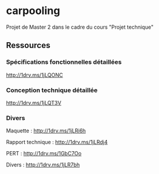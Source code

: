 # carpooling
Projet de Master 2 dans le cadre du cours "Projet technique"

## Ressources
### Spécifications fonctionnelles détaillées

http://1drv.ms/1jLQONC

### Conception technique détaillée

http://1drv.ms/1jLQT3V

### Divers

Maquette : http://1drv.ms/1jLRi6h

Rapport technique : http://1drv.ms/1jLRdj4

PERT : http://1drv.ms/1GbC7Oo

Divers : http://1drv.ms/1jLR7bh

